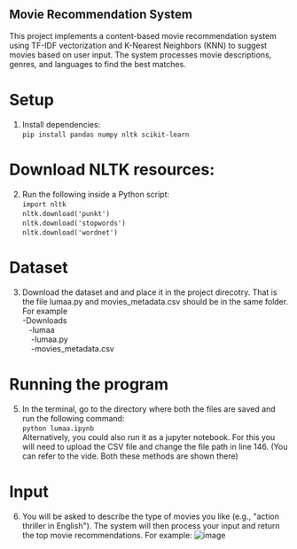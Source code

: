## Movie Recommendation System
This project implements a content-based movie recommendation system using TF-IDF vectorization and K-Nearest Neighbors (KNN) to suggest movies based on user input. The system processes movie descriptions, genres, and languages to find the best matches.

# Setup
1. Install dependencies:    
`pip install pandas numpy nltk scikit-learn`

# Download NLTK resources:
2. Run the following inside a Python script:  
`import nltk`  
`nltk.download('punkt')`  
`nltk.download('stopwords')`  
`nltk.download('wordnet')`  

# Dataset
3. Download the dataset and and place it in the project direcotry. That is the file lumaa.py and movies_metadata.csv should be in the same folder.
   For example  
   -Downloads  
&nbsp;&nbsp;&nbsp;-lumaa  
&nbsp;&nbsp;&nbsp;&nbsp;-lumaa.py  
&nbsp;&nbsp;&nbsp;&nbsp;-movies_metadata.csv  

# Running the program
5. In the terminal, go to the directory where both the files are saved and run the following command:  
   `python lumaa.ipynb`  
Alternatively, you could also run it as a jupyter notebook. For this you will need to upload the CSV file and change the file path in line 146.
(You can refer to the vide. Both these methods are shown there)

# Input
6. You will be asked to describe the type of movies you like (e.g., "action thriller in English"). The system will then process your input and return the top movie recommendations.
For example: 
![image](https://github.com/user-attachments/assets/c515b00a-02cd-42ca-8b9e-f788b1f0d459)







